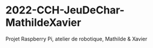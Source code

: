 # 2022-CCH-JeuDeChar-MathildeXavier
 Projet Raspberry Pi, atelier de robotique, Mathilde &amp; Xavier
